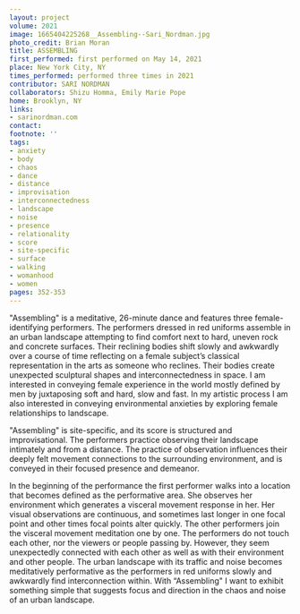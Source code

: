 ```yaml
---
layout: project
volume: 2021
image: 1665404225268__Assembling--Sari_Nordman.jpg
photo_credit: Brian Moran
title: ASSEMBLING
first_performed: first performed on May 14, 2021
place: New York City, NY
times_performed: performed three times in 2021
contributor: SARI NORDMAN
collaborators: Shizu Homma, Emily Marie Pope
home: Brooklyn, NY
links:
- sarinordman.com
contact:
footnote: ''
tags:
- anxiety
- body
- chaos
- dance
- distance
- improvisation
- interconnectedness
- landscape
- noise
- presence
- relationality
- score
- site-specific
- surface
- walking
- womanhood
- women
pages: 352-353
---
```


"Assembling" is a meditative, 26-minute dance and features three female-identifying performers. The performers dressed in red uniforms assemble in an urban landscape attempting to find comfort next to hard, uneven rock and concrete surfaces. Their reclining bodies shift slowly and awkwardly over a course of time reflecting on a female subject’s classical representation in the arts as someone who reclines. Their bodies create unexpected sculptural shapes and interconnectedness in space. I am interested in conveying female experience in the world mostly defined by men by juxtaposing soft and hard, slow and fast. In my artistic process I am also interested in conveying environmental anxieties by exploring female relationships to landscape.

"Assembling" is site-specific, and its score is structured and improvisational. The performers practice observing their landscape intimately and from a distance. The practice of observation influences their deeply felt movement connections to the surrounding environment, and is conveyed in their focused presence and demeanor.

In the beginning of the performance the first performer walks into a location that becomes defined as the performative area. She observes her environment which generates a visceral movement response in her. Her visual observations are continuous, and sometimes last longer in one focal point and other times focal points alter quickly. The other performers join the visceral movement meditation one by one. The performers do not touch each other, nor the viewers or people passing by. However, they seem unexpectedly connected with each other as well as with their environment and other people. The urban landscape with its traffic and noise becomes meditatively performative as the performers in red uniforms slowly and awkwardly find interconnection within. With “Assembling" I want to exhibit something simple that suggests focus and direction in the chaos and noise of an urban landscape.